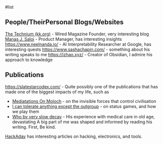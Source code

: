 #list 
## People/TheirPersonal Blogs/Websites

[The Technium (kk.org)](https://kk.org/thetechnium/) - Wired Magazine Founder, very interesting blog
[Manas J. Saloi](https://manassaloi.com/) - Product Manager, has interesting insights
https://www.neelnanda.io/ - AI Interpretability Researcher at Google, has interesting quests
https://www.sashachapin.com/ - something about his writing speaks to me
https://jzhao.xyz/ - Creator of Obsidian, I admire his approach to knowledge


## Publications
https://slatestarcodex.com/ - Quite possibly one of the publications that has made one of the biggest impacts of my life, such as 
- [Mediatations On Moloch](https://slatestarcodex.com/2014/07/30/meditations-on-moloch/) - on the invisible forces that control civilisation
- [I can tolerate anything except the outgroup](https://slatestarcodex.com/2014/09/30/i-can-tolerate-anything-except-the-outgroup/) - on status games, and how we play them
- [Who by very slow decay](https://slatestarcodex.com/2013/07/17/who-by-very-slow-decay/) - His experience with medical care in old age, devastating
A big part of me was shaped and informed by reading his writing. First, Be kind. 

[HackAday](https://hackaday.com/) has interesting articles on hacking, electronics, and tools.


